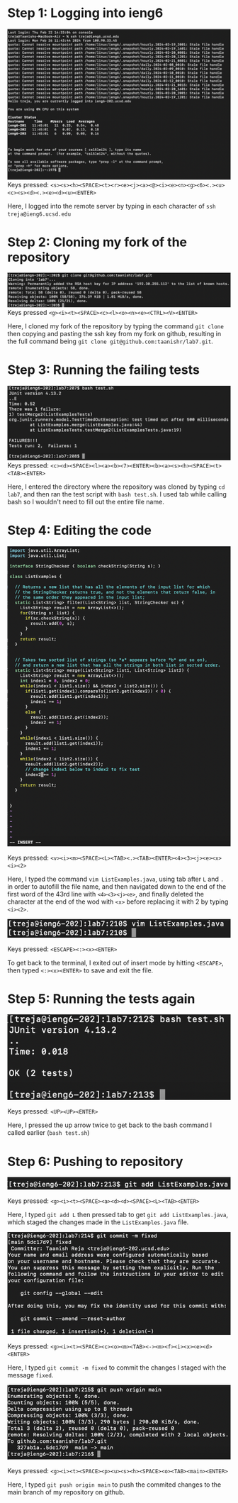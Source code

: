 # Step 1: Logging into ieng6
![Login step](/loginstep.png)
Keys pressed: `<s><s><h><SPACE><t><r><e><j><a><@><i><e><n><g><6><.><u><c><s><d><.><e><d><u><ENTER>`

Here, I logged into the remote server by typing in each character of `ssh treja@ieng6.ucsd.edu`

# Step 2: Cloning my fork of the repository
![Clone step](/clonestep.png)
Keys pressed `<g><i><t><SPACE><c><l><o><n><e><CTRL><V><ENTER>`

Here, I cloned my fork of the repository by typing the command `git clone` then copying and pasting the ssh key from my fork on github, resulting in the full command being `git clone git@github.com:taanishr/lab7.git`.

# Step 3: Running the failing tests
![Running failing tests](/failedtests.png)
Keys pressed: `<c><d><SPACE><l><a><b><7><ENTER><b><a><s><h><SPACE><t><TAB><ENTER>`

Here, I entered the directory where the repository was cloned by typing `cd lab7`, and then ran the test script with `bash test.sh`. I used tab while calling bash so I wouldn't need to fill out the entire file name.

# Step 4: Editing the code
![Replacing character](/step4replace.png)

Keys pressed: `<v><i><m><SPACE><L><TAB><.><TAB><ENTER><4><3><j><e><x><i><2>`

Here, I typed the command `vim ListExamples.java`, using tab after `L` and `.` in order to autofill the file name, and then navigated down to the end of the first word of the 43rd line with `<4><3><j><e>`, and finally deleted the character at the end of the wod with `<x>` before replacing it with 2 by typing `<i><2>`.

![Replacing character](/step4saveandexit.png)

Keys pressed: `<ESCAPE><:><x><ENTER>`

To get back to the terminal, I exited out of insert mode by hitting `<ESCAPE>`, then typed `<:><x><ENTER>` to save and exit the file.

# Step 5: Running the tests again
![Running tests successfully](/passedtests.png)

Keys pressed: `<UP><UP><ENTER>`

Here, I pressed the up arrow twice to get back to the bash command I called earlier (`bash test.sh`)

# Step 6: Pushing to repository
![Adding file changes](/step6add.png)

Keys pressed: `<g><i><t><SPACE><a><d><d><SPACE><L><TAB><ENTER>`

Here, I typed `git add L` then pressed tab to get `git add ListExamples.java`, which staged the changes made in the `ListExamples.java` file.

![Commiting file changes](/step6commit.png)

Keys pressed: `<g><i><t><SPACE><c><o><m><TAB><-><m><f><i><x><e><d><ENTER>`

Here, I typed `git commit -m fixed` to commit the changes I staged with the message `fixed`.

![Pushing changes](/step6push.png)

Keys pressed: `<g><i><t><SPACE><p><u><s><h><SPACE><o><TAB><main><ENTER>`

Here, I typed `git push origin main` to push the commited changes to the main branch of my repository on github.

